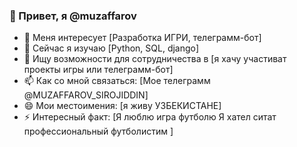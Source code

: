 ### 👋 Привет, я @muzaffarov
- 👀 Меня интересует [Разработка ИГРИ, телеграмм-бот]
- 🌱 Сейчас я изучаю [Python, SQL, django]
- 💞️ Ищу возможности для сотрудничества в [я хачу участиват проекты игры или телеграмм-бот]
- 📫 Как со мной связаться: [Мое телеграмм @MUZAFFAROV_SIROJIDDIN]
- 😄 Мои местоимения: [я живу УЗБЕКИСТАНЕ]
- ⚡ Интересный факт: [Я люблю игра футболю Я хател ситат профессиональный футболистим ]
